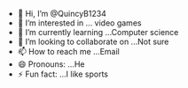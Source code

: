 - 👋 Hi, I’m @QuincyB1234
- 👀 I’m interested in ... video games
- 🌱 I’m currently learning ...Computer science
- 💞️ I’m looking to collaborate on ...Not sure
- 📫 How to reach me ...Email
- 😄 Pronouns: ...He
- ⚡ Fun fact: ...I like sports

<!---
QuincyB1234/QuincyB1234 is a ✨ special ✨ repository because its `README.md` (this file) appears on your GitHub profile.
You can click the Preview link to take a look at your changes.
--->
